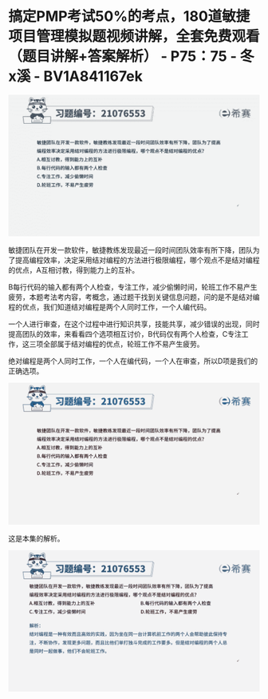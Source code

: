 # 搞定PMP考试50%的考点，180道敏捷项目管理模拟题视频讲解，全套免费观看（题目讲解+答案解析） - P75：75 - 冬x溪 - BV1A841167ek

![](img/59570a9024f23c6f34edf7c35d7a32c5_0.png)

敏捷团队在开发一款软件，敏捷教练发现最近一段时间团队效率有所下降，团队为了提高编程效率，决定采用结对编程的方法进行极限编程，哪个观点不是结对编程的优点，A互相讨教，得到能力上的互补。

B每行代码的输入都有两个人检查，专注工作，减少偷懒时间，轮班工作不易产生疲劳，本题考法考内容，考概念，通过题干找到关键信息问题，问的是不是结对编程的优点，我们知道结对编程是两个人同时工作，一个人编代码。

一个人进行审查，在这个过程中进行知识共享，技能共享，减少错误的出现，同时提高团队的效率，来看看四个选项相互讨价，B代码仅有两个人检查，C专注工作，这三项全部属于结对编程的优点，轮班工作不易产生疲劳。

绝对编程是两个人同时工作，一个人在编代码，一个人在审查，所以D项是我们的正确选项。

![](img/59570a9024f23c6f34edf7c35d7a32c5_2.png)

这是本集的解析。

![](img/59570a9024f23c6f34edf7c35d7a32c5_4.png)
